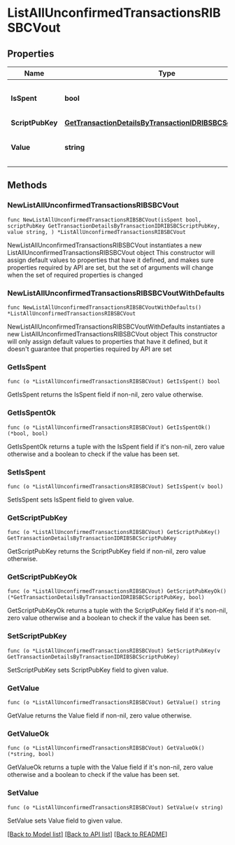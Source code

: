 # ListAllUnconfirmedTransactionsRIBSBCVout

## Properties

Name | Type | Description | Notes
------------ | ------------- | ------------- | -------------
**IsSpent** | **bool** | Defines whether the output is spent or not. | 
**ScriptPubKey** | [**GetTransactionDetailsByTransactionIDRIBSBCScriptPubKey**](GetTransactionDetailsByTransactionIDRIBSBCScriptPubKey.md) |  | 
**Value** | **string** | Represents the sent/received amount. | 

## Methods

### NewListAllUnconfirmedTransactionsRIBSBCVout

`func NewListAllUnconfirmedTransactionsRIBSBCVout(isSpent bool, scriptPubKey GetTransactionDetailsByTransactionIDRIBSBCScriptPubKey, value string, ) *ListAllUnconfirmedTransactionsRIBSBCVout`

NewListAllUnconfirmedTransactionsRIBSBCVout instantiates a new ListAllUnconfirmedTransactionsRIBSBCVout object
This constructor will assign default values to properties that have it defined,
and makes sure properties required by API are set, but the set of arguments
will change when the set of required properties is changed

### NewListAllUnconfirmedTransactionsRIBSBCVoutWithDefaults

`func NewListAllUnconfirmedTransactionsRIBSBCVoutWithDefaults() *ListAllUnconfirmedTransactionsRIBSBCVout`

NewListAllUnconfirmedTransactionsRIBSBCVoutWithDefaults instantiates a new ListAllUnconfirmedTransactionsRIBSBCVout object
This constructor will only assign default values to properties that have it defined,
but it doesn't guarantee that properties required by API are set

### GetIsSpent

`func (o *ListAllUnconfirmedTransactionsRIBSBCVout) GetIsSpent() bool`

GetIsSpent returns the IsSpent field if non-nil, zero value otherwise.

### GetIsSpentOk

`func (o *ListAllUnconfirmedTransactionsRIBSBCVout) GetIsSpentOk() (*bool, bool)`

GetIsSpentOk returns a tuple with the IsSpent field if it's non-nil, zero value otherwise
and a boolean to check if the value has been set.

### SetIsSpent

`func (o *ListAllUnconfirmedTransactionsRIBSBCVout) SetIsSpent(v bool)`

SetIsSpent sets IsSpent field to given value.


### GetScriptPubKey

`func (o *ListAllUnconfirmedTransactionsRIBSBCVout) GetScriptPubKey() GetTransactionDetailsByTransactionIDRIBSBCScriptPubKey`

GetScriptPubKey returns the ScriptPubKey field if non-nil, zero value otherwise.

### GetScriptPubKeyOk

`func (o *ListAllUnconfirmedTransactionsRIBSBCVout) GetScriptPubKeyOk() (*GetTransactionDetailsByTransactionIDRIBSBCScriptPubKey, bool)`

GetScriptPubKeyOk returns a tuple with the ScriptPubKey field if it's non-nil, zero value otherwise
and a boolean to check if the value has been set.

### SetScriptPubKey

`func (o *ListAllUnconfirmedTransactionsRIBSBCVout) SetScriptPubKey(v GetTransactionDetailsByTransactionIDRIBSBCScriptPubKey)`

SetScriptPubKey sets ScriptPubKey field to given value.


### GetValue

`func (o *ListAllUnconfirmedTransactionsRIBSBCVout) GetValue() string`

GetValue returns the Value field if non-nil, zero value otherwise.

### GetValueOk

`func (o *ListAllUnconfirmedTransactionsRIBSBCVout) GetValueOk() (*string, bool)`

GetValueOk returns a tuple with the Value field if it's non-nil, zero value otherwise
and a boolean to check if the value has been set.

### SetValue

`func (o *ListAllUnconfirmedTransactionsRIBSBCVout) SetValue(v string)`

SetValue sets Value field to given value.



[[Back to Model list]](../README.md#documentation-for-models) [[Back to API list]](../README.md#documentation-for-api-endpoints) [[Back to README]](../README.md)


